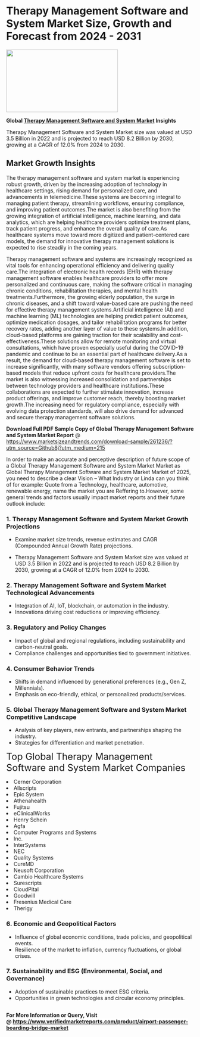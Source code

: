 <H1>Therapy Management Software and System Market Size, Growth and Forecast from 2024 - 2031</H1><img class="aligncenter size-medium wp-image-584254" src="https://thirdeyenews.in/wp-content/uploads/2024/09/Global-Market-Research-300x168.jpeg" alt="" width="300" height="168" /><p><strong>Global&nbsp;<a href="https://www.marketsizeandtrends.com/download-sample/261236/?utm_source=Github8j?utm_medium=215">Therapy Management Software and System Market</a> Insights</strong></p><p>Therapy Management Software and System Market size was valued at USD 3.5 Billion in 2022 and is projected to reach USD 8.2 Billion by 2030, growing at a CAGR of 12.0% from 2024 to 2030.</p><p><h2>Market Growth Insights</h2> <p>The therapy management software and system market is experiencing robust growth, driven by the increasing adoption of technology in healthcare settings, rising demand for personalized care, and advancements in telemedicine.These systems are becoming integral to managing patient therapy, streamlining workflows, ensuring compliance, and improving patient outcomes.The market is also benefiting from the growing integration of artificial intelligence, machine learning, and data analytics, which are helping healthcare providers optimize treatment plans, track patient progress, and enhance the overall quality of care.As healthcare systems move toward more digitized and patient-centered care models, the demand for innovative therapy management solutions is expected to rise steadily in the coming years.</p> <p>Therapy management software and systems are increasingly recognized as vital tools for enhancing operational efficiency and delivering quality care.The integration of electronic health records (EHR) with therapy management software enables healthcare providers to offer more personalized and continuous care, making the software critical in managing chronic conditions, rehabilitation therapies, and mental health treatments.Furthermore, the growing elderly population, the surge in chronic diseases, and a shift toward value-based care are pushing the need for effective therapy management systems.Artificial intelligence (AI) and machine learning (ML) technologies are helping predict patient outcomes, optimize medication dosages, and tailor rehabilitation programs for better recovery rates, adding another layer of value to these systems.In addition, cloud-based platforms are gaining traction for their scalability and cost-effectiveness.These solutions allow for remote monitoring and virtual consultations, which have proven especially useful during the COVID-19 pandemic and continue to be an essential part of healthcare delivery.As a result, the demand for cloud-based therapy management software is set to increase significantly, with many software vendors offering subscription-based models that reduce upfront costs for healthcare providers.The market is also witnessing increased consolidation and partnerships between technology providers and healthcare institutions.These collaborations are expected to further stimulate innovation, increase product offerings, and improve customer reach, thereby boosting market growth.The increasing need for regulatory compliance, especially with evolving data protection standards, will also drive demand for advanced and secure therapy management software solutions.</p> <p><span class=""><strong>Download Full PDF Sample Copy of Global Therapy Management Software and System Market Report</strong> @ <a href="https://www.marketsizeandtrends.com/download-sample/261236/?utm_source=Github8j?utm_medium=215" target="_blank">https://www.marketsizeandtrends.com/download-sample/261236/?utm_source=Github8j?utm_medium=215</a></span></p><p>In order to make an accurate and perceptive description of future scope of a Global&nbsp;Therapy Management Software and System Market Market as Global&nbsp;Therapy Management Software and System Market Market of 2025, you need to describe a clear Vision &ndash; What Industry or Linda can you think of for example: Quote from a Technology, healthcare, automotive, renewable energy, name the market you are Reffering to.However, some general trends and factors usually impact market reports and their future outlook include:</p><h3>1.&nbsp;<strong>Therapy Management Software and System Market Growth Projections</strong></h3><ul><li>Examine market size trends, revenue estimates and CAGR (Compounded Annual Growth Rate) projections.</li><li><p>Therapy Management Software and System Market size was valued at USD 3.5 Billion in 2022 and is projected to reach USD 8.2 Billion by 2030, growing at a CAGR of 12.0% from 2024 to 2030.</p></li></ul><h3>2.&nbsp;<strong>Therapy Management Software and System Market Technological Advancements</strong></h3><ul><li>Integration of AI, IoT, blockchain, or automation in the industry.</li><li>Innovations driving cost reductions or improving efficiency.</li></ul><h3>3.&nbsp;<strong>Regulatory and Policy Changes</strong></h3><ul><li>Impact of global and regional regulations, including sustainability and carbon-neutral goals.</li><li>Compliance challenges and opportunities tied to government initiatives.</li></ul><h3>4.&nbsp;<strong>Consumer Behavior Trends</strong></h3><ul><li>Shifts in demand influenced by generational preferences (e.g., Gen Z, Millennials).</li><li>Emphasis on eco-friendly, ethical, or personalized products/services.</li></ul><h3>5.&nbsp;<strong>Global Therapy Management Software and System Market Competitive Landscape</strong></h3><ul><li>Analysis of key players, new entrants, and partnerships shaping the industry.</li><li>Strategies for differentiation and market penetration.</li></ul><p data-pm-slice="1 1 []"><span style="color: inherit; font-family: inherit; font-size: 25px;">Top Global Therapy Management Software and System Market Companies</span></p><div class="" data-test-id=""><p><li>Cerner Corporation</li><li> Allscripts</li><li> Epic System</li><li> Athenahealth</li><li> Fujitsu</li><li> eClinicalWorks</li><li> Henry Schein</li><li> Agfa</li><li> Computer Programs and Systems</li><li> Inc.</li><li> InterSystems</li><li> NEC</li><li> Quality Systems</li><li> CureMD</li><li> Neusoft Corporation</li><li> Cambio Healthcare Systems</li><li> Surescripts</li><li> CloudPital</li><li> Goodwill</li><li> Fresenius Medical Care</li><li> Therigy</li></p></div><h3>6.&nbsp;<strong>Economic and Geopolitical Factors</strong></h3><ul><li>Influence of global economic conditions, trade policies, and geopolitical events.</li><li>Resilience of the market to inflation, currency fluctuations, or global crises.</li></ul><h3>7.&nbsp;<strong>Sustainability and ESG (Environmental, Social, and Governance)</strong></h3><ul><li>Adoption of sustainable practices to meet ESG criteria.</li><li>Opportunities in green technologies and circular economy principles.</li></ul><h2><strong style="font-size: 14px;">For More Information or Query, Visit @&nbsp;</strong><a style="background-color: #ffffff; font-size: 14px;" href="https://www.marketsizeandtrends.com/report/therapy-management-software-and-system-market/" target="_blank">https://www.verifiedmarketreports.com/product/airport-passenger-boarding-bridge-market</a></h2>